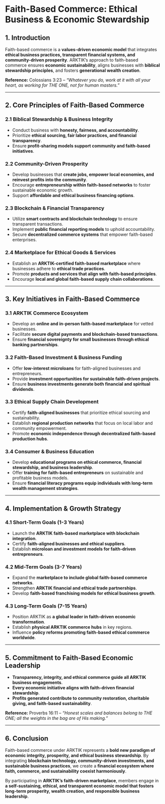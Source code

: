 # **Faith-Based Commerce: Ethical Business & Economic Stewardship**

## **1. Introduction**
Faith-based commerce is a **values-driven economic model** that integrates **ethical business practices, transparent financial systems, and community-driven prosperity**. ARKTIK’s approach to faith-based commerce ensures **economic sustainability**, aligns businesses with **biblical stewardship principles**, and fosters **generational wealth creation**.

**Reference:** Colossians 3:23 – *“Whatever you do, work at it with all your heart, as working for THE ONE, not for human masters.”*

---

## **2. Core Principles of Faith-Based Commerce**
### **2.1 Biblical Stewardship & Business Integrity**
- Conduct business with **honesty, fairness, and accountability**.
- Prioritize **ethical sourcing, fair labor practices, and financial transparency**.
- Ensure **profit-sharing models support community and faith-based initiatives**.

### **2.2 Community-Driven Prosperity**
- Develop businesses that **create jobs, empower local economies, and reinvest profits into the community**.
- Encourage **entrepreneurship within faith-based networks** to foster sustainable economic growth.
- Support **affordable and ethical business financing options**.

### **2.3 Blockchain & Financial Transparency**
- Utilize **smart contracts and blockchain technology** to ensure transparent transactions.
- Implement **public financial reporting models** to uphold accountability.
- Secure **decentralized commerce systems** that empower faith-based enterprises.

### **2.4 Marketplace for Ethical Goods & Services**
- Establish an **ARKTIK-certified faith-based marketplace** where businesses adhere to **ethical trade practices**.
- Promote **products and services that align with faith-based principles**.
- Encourage **local and global faith-based supply chain collaborations**.

---

## **3. Key Initiatives in Faith-Based Commerce**
### **3.1 ARKTIK Commerce Ecosystem**
- Develop an **online and in-person faith-based marketplace** for vetted businesses.
- Facilitate **secure digital payments and blockchain-based transactions**.
- Ensure **financial sovereignty for small businesses through ethical banking partnerships**.

### **3.2 Faith-Based Investment & Business Funding**
- Offer **low-interest microloans** for faith-aligned businesses and entrepreneurs.
- Provide **investment opportunities for sustainable faith-driven projects**.
- Ensure **business investments generate both financial and spiritual dividends**.

### **3.3 Ethical Supply Chain Development**
- Certify **faith-aligned businesses** that prioritize ethical sourcing and sustainability.
- Establish **regional production networks** that focus on local labor and community empowerment.
- Promote **economic independence through decentralized faith-based production hubs**.

### **3.4 Consumer & Business Education**
- Develop **educational programs on ethical commerce, financial stewardship, and business leadership**.
- Offer **training for faith-based entrepreneurs** on sustainable and profitable business models.
- Ensure **financial literacy programs equip individuals with long-term wealth management strategies**.

---

## **4. Implementation & Growth Strategy**
### **4.1 Short-Term Goals (1-3 Years)**
- Launch the **ARKTIK faith-based marketplace with blockchain integration**.
- Certify **faith-aligned businesses and ethical suppliers**.
- Establish **microloan and investment models for faith-driven entrepreneurs**.

### **4.2 Mid-Term Goals (3-7 Years)**
- Expand the **marketplace to include global faith-based commerce networks**.
- Strengthen **ARKTIK financial and ethical trade partnerships**.
- Develop **faith-based franchising models for ethical business growth**.

### **4.3 Long-Term Goals (7-15 Years)**
- Position ARKTIK as **a global leader in faith-driven economic transformation**.
- Establish **physical ARKTIK commerce hubs** in key regions.
- Influence **policy reforms promoting faith-based ethical commerce worldwide**.

---

## **5. Commitment to Faith-Based Economic Leadership**
- **Transparency, integrity, and ethical commerce guide all ARKTIK business engagements**.
- **Every economic initiative aligns with faith-driven financial stewardship**.
- **Profits generated contribute to community restoration, charitable giving, and faith-based sustainability**.

**Reference:** Proverbs 16:11 – *“Honest scales and balances belong to THE ONE; all the weights in the bag are of His making.”*

---

## **6. Conclusion**
Faith-based commerce under ARKTIK represents a **bold new paradigm of economic integrity, prosperity, and ethical business stewardship**. By integrating **blockchain technology, community-driven investments, and sustainable business practices**, we create a **financial ecosystem where faith, commerce, and sustainability coexist harmoniously**.

By participating in **ARKTIK’s faith-driven marketplace**, members engage in **a self-sustaining, ethical, and transparent economic model that fosters long-term prosperity, wealth creation, and responsible business leadership**.
